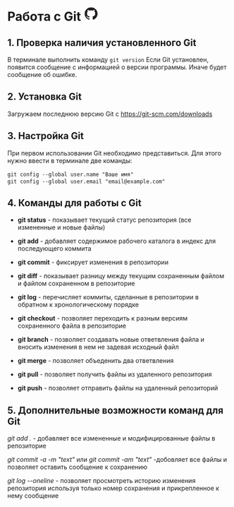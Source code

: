 # Работа с Git ![Иконка github](icon.png)

## 1. Проверка наличия установленного Git

В терминале выполнить команду `git version`
Если Git установлен, появится сообщение с информацией о версии программы. Иначе будет сообщение об ошибке.

## 2. Установка Git

Загружаем последнюю версию Git с https://git-scm.com/downloads

## 3. Настройка Git

При первом использовании Git необходимо представиться. Для этого нужно ввести в терминале две команды:
```
git config --global user.name "Ваше имя"
git config --global user.email "email@example.com"
```

## 4. Команды для работы с Git

* __git status__ - показывает текущий статус репозитория (все измененные и новые файлы)

* __git add__ - добавляет содержимое рабочего каталога в индекс для последующего коммита

* __git commit__ - фиксирует изменения в репозитории

* __git diff__ - показывает разницу между текущим сохраненным файлом и файлом сохраненном в репозиторие 

* __git log__ - перечисляет коммиты, сделанные в репозитории в обратном к хронологическому порядке

* __git checkout__ - позволяет переходить к разным версиям сохраненного файла в репозиторие

* __git branch__ - позволяет создавать новые ответвления файла и вносить изменения в нем не задевая исходный файл

* __git merge__ - позволяет объеденить два ответвления 

* __git pull__ - позволяет получить файлы из удаленного репозитория

* __git push__ - позволяет отправить файлы на удаленный репозиторий

## 5. Дополнительные возможности команд для Git

_git add ._ - добавляет все измененные и модифицированные файлы в репозиторие

_git commit -a -m "text"_ или _git commit -am "text"_ -добовляет все файлы и позволяет оставить сообщение к сохранению

_git log --oneline_ - позволяет просмотреть историю изменения репозитория используя только номер сохранения и прикрепленное к нему сообщение